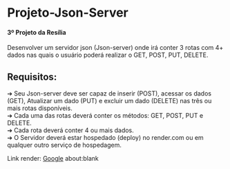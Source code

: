 # Projeto-Json-Server 
<h4>3º Projeto da Resília</h4>
Desenvolver um servidor json (Json-server) onde
irá conter 3 rotas com 4+ dados nas quais o
usuário poderá realizar o GET, POST, PUT,
DELETE. 

## Requisitos:
➔ Seu Json-server deve ser capaz de inserir
(POST), acessar os dados (GET), Atualizar um
dado (PUT) e excluir um dado (DELETE) nas
três ou mais rotas disponíveis.<br>
➔ Cada uma das rotas deverá conter os
métodos: GET, POST, PUT e DELETE. <br>
➔ Cada rota deverá conter 4 ou mais dados.<br>
➔ O Servidor deverá estar hospedado
(deploy) no render.com ou em qualquer
outro serviço de hospedagem.

Link render: 
<a href="https://cinema-json.onrender.com/">Google</a>
about:blank
